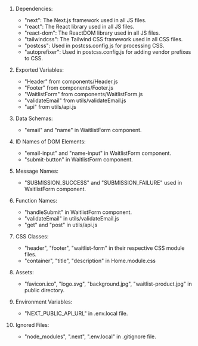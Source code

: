 1. Dependencies: 
   - "next": The Next.js framework used in all JS files.
   - "react": The React library used in all JS files.
   - "react-dom": The ReactDOM library used in all JS files.
   - "tailwindcss": The Tailwind CSS framework used in all CSS files.
   - "postcss": Used in postcss.config.js for processing CSS.
   - "autoprefixer": Used in postcss.config.js for adding vendor prefixes to CSS.

2. Exported Variables:
   - "Header" from components/Header.js
   - "Footer" from components/Footer.js
   - "WaitlistForm" from components/WaitlistForm.js
   - "validateEmail" from utils/validateEmail.js
   - "api" from utils/api.js

3. Data Schemas:
   - "email" and "name" in WaitlistForm component.

4. ID Names of DOM Elements:
   - "email-input" and "name-input" in WaitlistForm component.
   - "submit-button" in WaitlistForm component.

5. Message Names:
   - "SUBMISSION_SUCCESS" and "SUBMISSION_FAILURE" used in WaitlistForm component.

6. Function Names:
   - "handleSubmit" in WaitlistForm component.
   - "validateEmail" in utils/validateEmail.js
   - "get" and "post" in utils/api.js

7. CSS Classes:
   - "header", "footer", "waitlist-form" in their respective CSS module files.
   - "container", "title", "description" in Home.module.css

8. Assets:
   - "favicon.ico", "logo.svg", "background.jpg", "waitlist-product.jpg" in public directory.

9. Environment Variables:
   - "NEXT_PUBLIC_API_URL" in .env.local file.

10. Ignored Files:
    - "node_modules", ".next", ".env.local" in .gitignore file.